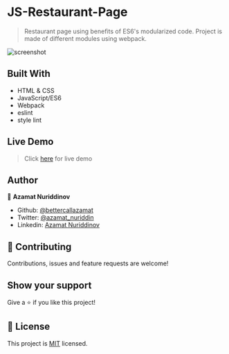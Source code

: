 # JS-Restaurant-Page

> Restaurant page using benefits of ES6's modularized code. Project is made of different modules using webpack.

![screenshot](./screenshot1.png)

## Built With
- HTML & CSS
- JavaScript/ES6
- Webpack
- eslint
- style lint

## Live Demo

> Click [here](https://chef-restaurant.netlify.app/) for live demo

## Author

👤 **Azamat Nuriddinov**

- Github: [@bettercallazamat](https://github.com/bettercallazamat)
- Twitter: [@azamat_nuriddin](https://twitter.com/azamat_nuriddin)
- Linkedin: [Azamat Nuriddinov](https://www.linkedin.com/in/azamat-nuriddinov-57579868)

## 🤝 Contributing

Contributions, issues and feature requests are welcome!

## Show your support

Give a ⭐️ if you like this project!

## 📝 License

This project is [MIT](lic.url) licensed.
